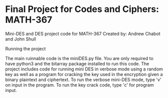 # Final Project for Codes and Ciphers: MATH-367
Mini-DES and DES project code for MATH-367
Created by: Andrew Chabot and John Shull

Running the project

The main ruinnable code is the miniDES.py file.
You are only required to have python3 and the bitarray package installed to run this code.
The project includes code for running mini DES in verbose mode using a random key as well as a program for cracking the key used in the encryption given a binary plaintext and ciphertext.
To run the verbose mini-DES mode, type 'v' on input in the program. 
To run the key crack code, type 'c' for program input.
